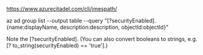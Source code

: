 https://www.azurecitadel.com/cli/jmespath/

az ad group list --output table --query "[?securityEnabled].{name:displayName, description:description, objectId:objectId}"

Note the [?securityEnabled]. (You can also convert booleans to strings, e.g. [? to_string(securityEnabled) == 'true'].)
